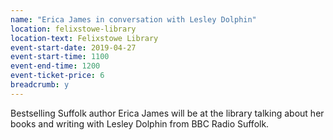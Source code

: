 ```yaml
---
name: "Erica James in conversation with Lesley Dolphin"
location: felixstowe-library
location-text: Felixstowe Library
event-start-date: 2019-04-27
event-start-time: 1100
event-end-time: 1200
event-ticket-price: 6
breadcrumb: y
---
```


Bestselling Suffolk author Erica James will be at the library talking about her books and writing with Lesley Dolphin from BBC Radio Suffolk.

